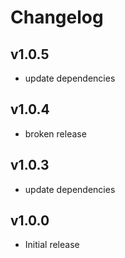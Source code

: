 # Changelog

## v1.0.5

 - update dependencies

## v1.0.4

 - broken release

## v1.0.3

 - update dependencies

## v1.0.0

 - Initial release
